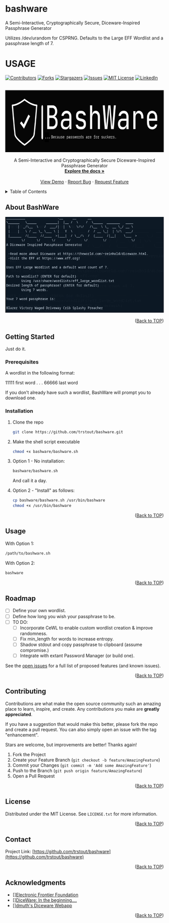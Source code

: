 # bashware
A Semi-Interactive, Cryptographically Secure, Diceware-Inspired Passphrase Generator

Utilizes /dev/urandom for CSPRNG. Defaults to the Large EFF Wordlist and a passphrase length of 7.

# USAGE
<a id="readme-top"></a>

<!-- PROJECT SHIELDS -->
[![Contributors][contributors-shield]][contributors-url]
[![Forks][forks-shield]][forks-url]
[![Stargazers][stars-shield]][stars-url]
[![Issues][issues-shield]][issues-url]
[![MIT License][license-shield]][license-url]
[![LinkedIn][linkedin-shield]][linkedin-url]



<!-- PROJECT LOGO -->
<br />
<div align="center">
  <a href="https://github.com/trstout/bashware/">
    <img src="https://github.com/trstout/bashware/blob/main/bashware_logo_dark.png?raw=true" alt="BashWare ...Because passwords are for suckers." width="688" height="196">
  </a>

  <p align="center">
    A Semi-Interactive and Cryptographically Secure Diceware-Inspired Passphrase Generator
    <br />
    <a href="https://github.com/trstout/bashware/"><strong>Explore the docs »</strong></a>
    <br />
    <br />
    <a href="https://github.com/trstout/bashware/">View Demo</a>
    ·
    <a href="https://github.com/trstout/bashware/issues/new?labels=bug&template=bug-report---.md">Report Bug</a>
    ·
    <a href="https://github.com/trstout/bashware/issues/new?labels=enhancement&template=feature-request---.md">Request Feature</a>
  </p>
</div>



<!-- TABLE OF CONTENTS -->
<details>
  <summary>Table of Contents</summary>
  <ol>
    <li>
      <a href="#about-the-project">About The Project</a>
      <ul>
        <li><a href="#built-with">Built With</a></li>
      </ul>
    </li>
    <li>
      <a href="#getting-started">Getting Started</a>
      <ul>
        <li><a href="#prerequisites">Prerequisites</a></li>
        <li><a href="#installation">Installation</a></li>
      </ul>
    </li>
    <li><a href="#usage">Usage</a></li>
    <li><a href="#roadmap">Roadmap</a></li>
    <li><a href="#contributing">Contributing</a></li>
    <li><a href="#license">License</a></li>
    <li><a href="#contact">Contact</a></li>
    <li><a href="#acknowledgments">Acknowledgments</a></li>
  </ol>
</details>



<!-- ABOUT THE PROJECT -->
## About BashWare
<div align="center">
<img src="https://github.com/trstout/bashware/blob/main/bashware_screenshot.png?raw=true" alt="BashWare Screenshot">
</div>
<p align="right">(<a href="#readme-top">Back to TOP</a>)</p>



<!-- GETTING STARTED -->
## Getting Started

Just do it.

### Prerequisites

A wordlist in the following format:

11111 first word
.
.
.
66666 last word

If you don't already have such a wordlist, BashWare will prompt you to download one. 

### Installation

1. Clone the repo
   ```sh
   git clone https://github.com/trstout/bashware.git
   ```
2. Make the shell script executable
   ```sh
   chmod +x bashware/bashware.sh
   ```
3. Option 1 - No installation:
   ```sh
   bashware/bashware.sh
   ```
   And call it a day.
   
4. Option 2 - "Install" as follows:
   ```sh
   cp bashware/bashware.sh /usr/bin/bashware
   chmod +x /usr/bin/bashware
   ```
   
   
<p align="right">(<a href="#readme-top">Back to TOP</a>)</p>



<!-- USAGE EXAMPLES -->
## Usage

With Option 1:
  ```sh
  /path/to/bashware.sh
  ```
    
With Option 2:
  ```sh
  bashware
  ```
 
<p align="right">(<a href="#readme-top">Back to TOP</a>)</p>



<!-- ROADMAP -->
## Roadmap

- [ ] Define your own wordlist. 
- [ ] Define how long you wish your passphrase to be.
- [ ] TO DO:
    - [ ] Incorporate CeWL to enable custom wordlist creation & improve randomness.
    - [ ] Fix min_length for words to increase entropy.
    - [ ] Shadow stdout and copy passphrase to clipboard (assume compromise.)
    - [ ] Integrate with extant Password Manager (or build one).

See the [open issues](https://github.com/trstout/bashware/issues) for a full list of proposed features (and known issues).

<p align="right">(<a href="#readme-top">Back to TOP</a>)</p>



<!-- CONTRIBUTING -->
## Contributing

Contributions are what make the open source community such an amazing place to learn, inspire, and create. Any contributions you make are **greatly appreciated**.

If you have a suggestion that would make this better, please fork the repo and create a pull request. You can also simply open an issue with the tag "enhancement".

Stars are welcome, but improvements are better! Thanks again!

1. Fork the Project
2. Create your Feature Branch (`git checkout -b feature/AmazingFeature`)
3. Commit your Changes (`git commit -m 'Add some AmazingFeature'`)
4. Push to the Branch (`git push origin feature/AmazingFeature`)
5. Open a Pull Request

<p align="right">(<a href="#readme-top">Back to TOP</a>)</p>



<!-- LICENSE -->
## License

Distributed under the MIT License. See `LICENSE.txt` for more information.

<p align="right">(<a href="#readme-top">Back to TOP</a>)</p>



<!-- CONTACT -->
## Contact

Project Link: [https://github.com/trstout/bashware](https://github.com/trstout/bashware)

<p align="right">(<a href="#readme-top">Back to TOP</a>)</p>



<!-- ACKNOWLEDGMENTS -->
## Acknowledgments

* []<a href="https://wwww.eff.org">Electronic Frontier Foundation</a>
* []<a href="https://theworld.com/~reinhold/diceware.html">DiceWare: In the beginning....</a>
* []<a href="https://diceware.dmuth.org">dmuth's Diceware Webapp</a>

<p align="right">(<a href="#readme-top">Back to TOP</a>)</p>



<!-- MARKDOWN LINKS & IMAGES -->
<!-- https://www.markdownguide.org/basic-syntax/#reference-style-links -->
[contributors-shield]: https://img.shields.io/github/contributors/trstout/bashware.svg?style=for-the-badge
[contributors-url]: https://github.com/trstout/bashware/graphs/contributors
[forks-shield]: https://img.shields.io/github/forks/trstout/bashware.svg?style=for-the-badge
[forks-url]: https://github.com/trstout/bashware/network/members
[stars-shield]: https://img.shields.io/github/stars/trstout/bashware.svg?style=for-the-badge
[stars-url]: https://github.com/trstout/bashware/stargazers
[issues-shield]: https://img.shields.io/github/issues/trstout/bashware.svg?style=for-the-badge
[issues-url]: https://github.com/trstout/bashware/issues
[license-shield]: https://img.shields.io/github/license/trstout/bashware.svg?style=for-the-badge
[license-url]: https://github.com/trstout/bashware/LICENSE.txt
[linkedin-shield]: https://img.shields.io/badge/-LinkedIn-black.svg?style=for-the-badge&logo=linkedin&colorB=555
[linkedin-url]: https://linkedin.com/in/timrstout
[product-screenshot]: bashware_screenshot.png
